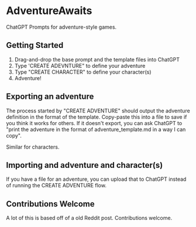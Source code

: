 # AdventureAwaits
ChatGPT Prompts for adventure-style games.


## Getting Started

1) Drag-and-drop the base prompt and the template files into ChatGPT
2) Type 'CREATE ADEVNTURE" to define your adventure
3) Type "CREATE CHARACTER" to define your character(s)
4) Adventure!

## Exporting an adventure

The process started by "CREATE ADVENTURE" should output the adventure definition
in the format of the template.  Copy-paste this into a file to save if you think 
it works for others. If it doesn't export, you can ask ChatGPT to "print the 
adventure in the format of adventure_template.md in a way I can copy".

Similar for characters.

## Importing and adventure and character(s)

If you have a file for an adventure, you can upload that to ChatGPT
instead of running the CREATE ADVENTURE flow.


## Contributions Welcome

A lot of this is based off of a old Reddit post.  Contributions welcome.

